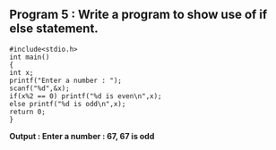 ## Program 5 : Write a program to show use of if else statement.
```
#include<stdio.h>
int main()
{
int x;
printf("Enter a number : ");
scanf("%d",&x);
if(x%2 == 0) printf("%d is even\n",x);
else printf("%d is odd\n",x);
return 0;
}
```
**Output : Enter a number : 67,
 67 is odd**

